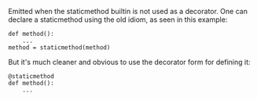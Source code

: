 Emitted when the staticmethod builtin is not used as a decorator.
One can declare a staticmethod using the old idiom, as seen in this example:

    def method():
        ...
    method = staticmethod(method)

But it's much cleaner and obvious to use the decorator form for defining it:

    @staticmethod
    def method():
        ...